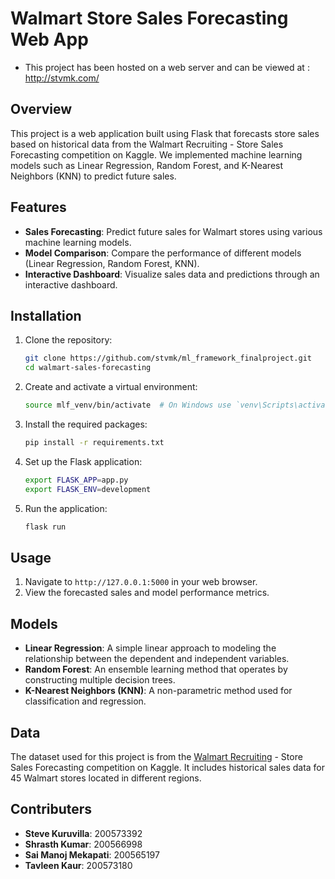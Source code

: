 # Walmart Store Sales Forecasting Web App

- This project has been hosted on a web server and can be viewed at : http://stvmk.com/

## Overview
This project is a web application built using Flask that forecasts store sales based on historical data from the Walmart Recruiting - Store Sales Forecasting competition on Kaggle. We implemented machine learning models such as Linear Regression, Random Forest, and K-Nearest Neighbors (KNN) to predict future sales.

## Features
- **Sales Forecasting**: Predict future sales for Walmart stores using various machine learning models.
- **Model Comparison**: Compare the performance of different models (Linear Regression, Random Forest, KNN).
- **Interactive Dashboard**: Visualize sales data and predictions through an interactive dashboard.

## Installation
1. Clone the repository:
    ```bash
    git clone https://github.com/stvmk/ml_framework_finalproject.git
    cd walmart-sales-forecasting
    ```

2. Create and activate a virtual environment:
    ```bash
    source mlf_venv/bin/activate  # On Windows use `venv\Scripts\activate`
    ```

3. Install the required packages:
    ```bash
    pip install -r requirements.txt
    ```

4. Set up the Flask application:
    ```bash
    export FLASK_APP=app.py
    export FLASK_ENV=development
    ```

5. Run the application:
    ```bash
    flask run
    ```

## Usage
1. Navigate to `http://127.0.0.1:5000` in your web browser.
2. View the forecasted sales and model performance metrics.

## Models
- **Linear Regression**: A simple linear approach to modeling the relationship between the dependent and independent variables.
- **Random Forest**: An ensemble learning method that operates by constructing multiple decision trees.
- **K-Nearest Neighbors (KNN)**: A non-parametric method used for classification and regression.

## Data
The dataset used for this project is from the [Walmart Recruiting](https://www.kaggle.com/competitions/walmart-recruiting-store-sales-forecasting/data) - Store Sales Forecasting competition on Kaggle. It includes historical sales data for 45 Walmart stores located in different regions.

## Contributers
- **Steve Kuruvilla**: 200573392
- **Shrasth Kumar**: 200566998
- **Sai Manoj Mekapati**: 200565197
- **Tavleen Kaur**: 200573180
